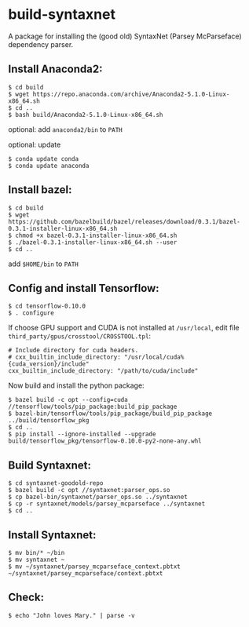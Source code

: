 # build-syntaxnet
A package for installing the (good old) SyntaxNet (Parsey McParseface) dependency parser.

## Install Anaconda2:

    $ cd build
    $ wget https://repo.anaconda.com/archive/Anaconda2-5.1.0-Linux-x86_64.sh
    $ cd ..
    $ bash build/Anaconda2-5.1.0-Linux-x86_64.sh

optional: add `anaconda2/bin` to `PATH`

optional: update

    $ conda update conda
    $ conda update anaconda


## Install bazel:

    $ cd build
    $ wget https://github.com/bazelbuild/bazel/releases/download/0.3.1/bazel-0.3.1-installer-linux-x86_64.sh
    $ chmod +x bazel-0.3.1-installer-linux-x86_64.sh
    $ ./bazel-0.3.1-installer-linux-x86_64.sh --user
    $ cd ..

add `$HOME/bin` to `PATH`
  
## Config and install Tensorflow:

    $ cd tensorflow-0.10.0
    $ . configure

If choose GPU support and CUDA is not installed at `/usr/local`, edit file `third_party/gpus/crosstool/CROSSTOOL.tpl`:

    # Include directory for cuda headers.
    # cxx_builtin_include_directory: "/usr/local/cuda%{cuda_version}/include"
    cxx_builtin_include_directory: "/path/to/cuda/include"

Now build and install the python package:

    $ bazel build -c opt --config=cuda //tensorflow/tools/pip_package:build_pip_package
    $ bazel-bin/tensorflow/tools/pip_package/build_pip_package ../build/tensorflow_pkg
    $ cd ..
    $ pip install --ignore-installed --upgrade build/tensorflow_pkg/tensorflow-0.10.0-py2-none-any.whl

## Build Syntaxnet:

    $ cd syntaxnet-goodold-repo
    $ bazel build -c opt //syntaxnet:parser_ops.so
    $ cp bazel-bin/syntaxnet/parser_ops.so ../syntaxnet
    $ cp -r syntaxnet/models/parsey_mcparseface ../syntaxnet
    $ cd ..

## Install Syntaxnet:

    $ mv bin/* ~/bin
    $ mv syntaxnet ~
    $ mv ~/syntaxnet/parsey_mcparseface_context.pbtxt ~/syntaxnet/parsey_mcparseface/context.pbtxt

## Check:

    $ echo "John loves Mary." | parse -v
